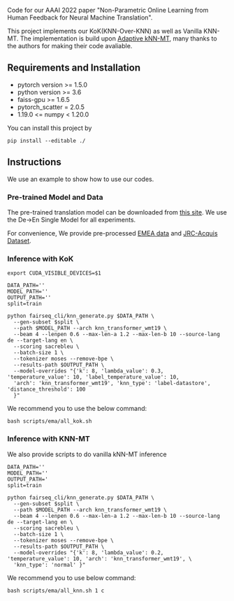
Code for our AAAI 2022 paper "Non-Parametric Online Learning from Human Feedback for Neural Machine Translation". 


This project implements our  KoK(KNN-Over-KNN) as well as Vanilla KNN-MT.
The implementation is build upon [Adaptive kNN-MT]( https://github.com/zhengxxn/adaptive-knn-mt.git), many thanks to the authors for making their code avaliable.

## Requirements and Installation

* pytorch version >= 1.5.0
* python version >= 3.6
* faiss-gpu >= 1.6.5
* pytorch_scatter = 2.0.5
* 1.19.0 <= numpy < 1.20.0

You can install this project by
```
pip install --editable ./
```

## Instructions

We use an example to show how to use our codes.

### Pre-trained Model and Data

The pre-trained translation model can be downloaded from [this site](https://github.com/pytorch/fairseq/blob/master/examples/wmt19/README.md).
We use the De->En Single Model for all experiments.

For convenience, We provide pre-processed [EMEA data](https://drive.google.com/file/d/17ACu2wJ-6Z2vVSu-R9YrTXQ3kINggKpi/view?usp=sharing) and [JRC-Acquis Dataset](https://drive.google.com/file/d/1hi0vjzdWx0FIS335GL2qXqcbdjy-lmXN/view?usp=sharing).


### Inference with KoK
```
export CUDA_VISIBLE_DEVICES=$1

DATA_PATH=''
MODEL_PATH=''
OUTPUT_PATH=''
split=train

python fairseq_cli/knn_generate.py $DATA_PATH \
  --gen-subset $split \
  --path $MODEL_PATH --arch knn_transformer_wmt19 \
  --beam 4 --lenpen 0.6 --max-len-a 1.2 --max-len-b 10 --source-lang de --target-lang en \
  --scoring sacrebleu \
  --batch-size 1 \
  --tokenizer moses --remove-bpe \
  --results-path $OUTPUT_PATH \
  --model-overrides "{'k': 8, 'lambda_value': 0.3, 'temperature_value': 10, 'label_temperature_value': 10,
  'arch': 'knn_transformer_wmt19', 'knn_type': 'label-datastore', 'distance_threshold': 100
  }"
```
We recommend you to use the below command:
```
bash scripts/ema/all_kok.sh
```

### Inference with KNN-MT
We also provide scripts to do vanilla kNN-MT inference

```
DATA_PATH=''
MODEL_PATH=''
OUTPUT_PATH='
split=train

python fairseq_cli/knn_generate.py $DATA_PATH \
  --gen-subset $split \
  --path $MODEL_PATH --arch knn_transformer_wmt19 \
  --beam 4 --lenpen 0.6 --max-len-a 1.2 --max-len-b 10 --source-lang de --target-lang en \
  --scoring sacrebleu \
  --batch-size 1 \
  --tokenizer moses --remove-bpe \
  --results-path $OUTPUT_PATH \
  --model-overrides "{'k': 8, 'lambda_value': 0.2, 'temperature_value': 10, 'arch': 'knn_transformer_wmt19', \
  'knn_type': 'normal' }"
```
We recommend you to use below command:
```
bash scripts/ema/all_knn.sh 1 c
```
